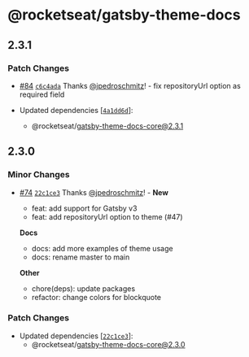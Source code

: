 # @rocketseat/gatsby-theme-docs

## 2.3.1

### Patch Changes

- [#84](https://github.com/Rocketseat/gatsby-themes/pull/84) [`c6c4ada`](https://github.com/Rocketseat/gatsby-themes/commit/c6c4ada2d468b95a91bcbeb7ef1360a2f15f5c5d) Thanks [@jpedroschmitz](https://github.com/jpedroschmitz)! - fix repositoryUrl option as required field

- Updated dependencies [[`4a1dd6d`](https://github.com/Rocketseat/gatsby-themes/commit/4a1dd6d016e4ed973e54df4a8c6a60f6e900ffbb)]:
  - @rocketseat/gatsby-theme-docs-core@2.3.1

## 2.3.0

### Minor Changes

- [#74](https://github.com/Rocketseat/gatsby-themes/pull/74) [`22c1ce3`](https://github.com/Rocketseat/gatsby-themes/commit/22c1ce3124e540d51cac50f21b71e9eaf21524b3) Thanks [@jpedroschmitz](https://github.com/jpedroschmitz)! - **New**

  - feat: add support for Gatsby v3
  - feat: add repositoryUrl option to theme (#47)

  **Docs**

  - docs: add more examples of theme usage
  - docs: rename master to main

  **Other**

  - chore(deps): update packages
  - refactor: change colors for blockquote

### Patch Changes

- Updated dependencies [[`22c1ce3`](https://github.com/Rocketseat/gatsby-themes/commit/22c1ce3124e540d51cac50f21b71e9eaf21524b3)]:
  - @rocketseat/gatsby-theme-docs-core@2.3.0
